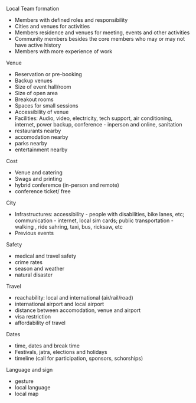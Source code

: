 Local Team formation
- Members with defined roles and responsibility
- Cities and venues for activities
- Members residence and venues for meeting, events and other activities
- Community members besides the core members who may or may not have active history
- Members with more experience of work

Venue
- Reservation or pre-booking
- Backup venues
- Size of event hall/room
- Size of open area
- Breakout rooms
- Spaces for small sessions
- Accessibility of venue
- Facilities: Audio, video, electricity, tech support, air conditioning, internet, power backup, conference - inperson and online, sanitation
- restaurants nearby
- accomodation nearby
- parks nearby
- entertainment nearby

Cost
- Venue and catering
- Swags and printing
- hybrid conferemce (in-person and remote)
- conference ticket/ free

City
- Infrastructures: accessibility - people with disabilities, bike lanes, etc; communication - internet, local sim cards; public transportation - walking , ride sahring, taxi, bus, ricksaw, etc
- Previous events

Safety
- medical and travel safety
- crime rates
- season and weather
- natural disaster

Travel
- reachability: local and international (air/rail/road)
- international airport and local airport
- distance between accomodation, venue and airport
- visa restriction
- affordability of travel

Dates
- time, dates and break time
- Festivals, jatra, elections and holidays
- timeline (call for participation, sponsors, schorships)

Language and sign
- gesture
- local language
- local map
